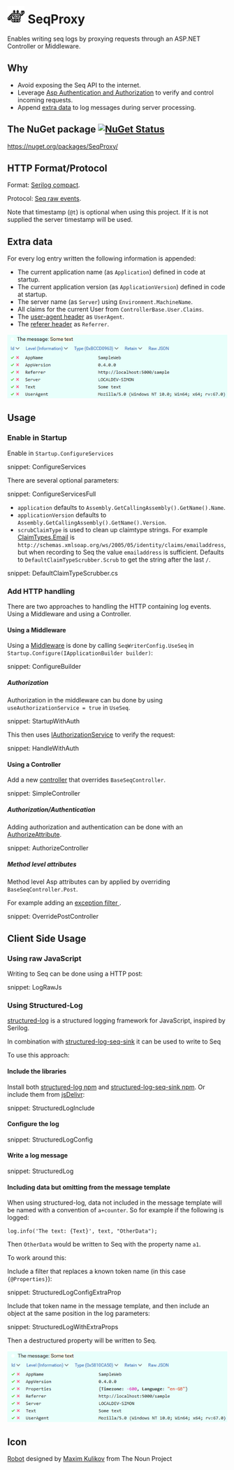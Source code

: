 # <img src="https://raw.githubusercontent.com/SimonCropp/SeqProxy/master/src/icon.png" height="40px"> SeqProxy

Enables writing seq logs by proxying requests through an ASP.NET Controller or Middleware.


## Why

 * Avoid exposing the Seq API to the internet.
 * Leverage [Asp Authentication and Authorization](https://docs.microsoft.com/en-us/aspnet/core/security/) to verify and control incoming requests.
 * Append [extra data](#extra-data) to log messages during server processing.


## The NuGet package [![NuGet Status](http://img.shields.io/nuget/v/SeqProxy.svg)](https://www.nuget.org/packages/SeqProxy/)

https://nuget.org/packages/SeqProxy/


## HTTP Format/Protocol

Format: [Serilog compact](https://github.com/serilog/serilog-formatting-compact).

Protocol: [Seq raw events](https://docs.datalust.co/docs/posting-raw-events).

Note that timestamp (`@t`) is optional when using this project. If it is not supplied the server timestamp will be used.


## Extra data

For every log entry written the following information is appended:

 * The current application name (as `Application`) defined in code at startup.
 * The current application version (as `ApplicationVersion`) defined in code at startup.
 * The server name (as `Server`) using `Environment.MachineName`.
 * All claims for the current User from `ControllerBase.User.Claims`.
 * The [user-agent header](https://en.wikipedia.org/wiki/User_agent) as `UserAgent`.
 * The [referer header](https://en.wikipedia.org/wiki/HTTP_referer) as `Referrer`.

<img src="https://raw.githubusercontent.com/SimonCropp/SeqProxy/master/src/extraData.png">


## Usage


### Enable in Startup

Enable in `Startup.ConfigureServices`

snippet: ConfigureServices

There are several optional parameters:

snippet: ConfigureServicesFull

 * `application` defaults to `Assembly.GetCallingAssembly().GetName().Name`.
 * `applicationVersion` defaults to `Assembly.GetCallingAssembly().GetName().Version`.
 * `scrubClaimType` is used to clean up claimtype strings. For example [ClaimTypes.Email](https://docs.microsoft.com/en-us/dotnet/api/system.identitymodel.claims.claimtypes.email?System_IdentityModel_Claims_ClaimTypes_Email) is `http://schemas.xmlsoap.org/ws/2005/05/identity/claims/emailaddress`, but when recording to Seq the value `emailaddress` is sufficient. Defaults to `DefaultClaimTypeScrubber.Scrub` to get the string after the last `/`.

snippet: DefaultClaimTypeScrubber.cs


### Add HTTP handling

There are two approaches to handling the HTTP containing log events. Using a Middleware and using a Controller.


#### Using a Middleware

Using a [Middleware](https://docs.microsoft.com/en-us/aspnet/core/fundamentals/middleware/) is done by calling `SeqWriterConfig.UseSeq` in `Startup.Configure(IApplicationBuilder builder)`:

snippet: ConfigureBuilder


##### Authorization

Authorization in the middleware can bu done by using `useAuthorizationService = true` in `UseSeq`.

snippet: StartupWithAuth

This then uses [IAuthorizationService](https://docs.microsoft.com/en-us/aspnet/core/security/authorization/resourcebased) to verify the request:

snippet: HandleWithAuth


#### Using a Controller

Add a new [controller](https://docs.microsoft.com/en-us/aspnet/core/mvc/controllers/actions) that overrides `BaseSeqController`.

snippet: SimpleController


##### Authorization/Authentication

Adding authorization and authentication can be done with an [AuthorizeAttribute](https://docs.microsoft.com/en-us/aspnet/core/security/authorization/simple).

snippet: AuthorizeController


##### Method level attributes

Method level Asp attributes can by applied by overriding `BaseSeqController.Post`.

For example adding an [exception filter ](https://docs.microsoft.com/en-us/aspnet/core/mvc/controllers/filters#exception-filters).

snippet: OverridePostController


## Client Side Usage


### Using raw JavaScript

Writing to Seq can be done using a HTTP post:

snippet: LogRawJs


### Using Structured-Log

[structured-log](https://github.com/structured-log/structured-log/) is a structured logging framework for JavaScript, inspired by Serilog.

In combination with [structured-log-seq-sink](https://github.com/Wedvich/structured-log-seq-sink) it can be used to write to Seq

To use this approach:


#### Include the libraries

Install both [structured-log npm](https://www.npmjs.com/package/structured-log) and [structured-log-seq-sink npm](https://www.npmjs.com/package/structured-log-seq-sink). Or include them from [jsDelivr](https://www.jsdelivr.com/):

snippet: StructuredLogInclude


#### Configure the log

snippet: StructuredLogConfig


#### Write a log message

snippet: StructuredLog


#### Including data but omitting from the message template

When using structured-log, data not included in the message template will be named with a convention of `a+counter`. So for example if the following is logged:

```
log.info('The text: {Text}', text, "OtherData");
```

Then `OtherData` would be written to Seq with the property name `a1`.

To work around this:

Include a filter that replaces a known token name (in this case `{@Properties}`):

snippet: StructuredLogConfigExtraProp

Include that token name in the message template, and then include an object at the same position in the log parameters:

snippet: StructuredLogWithExtraProps

Then a destructured property will be written to Seq.

<img src="https://raw.githubusercontent.com/SimonCropp/SeqProxy/master/src/omitFromMessage.png">


## Icon

<a href="http://thenounproject.com/term/robot/883226/">Robot</a> designed by <a href="https://thenounproject.com/maxim221/">Maxim Kulikov</a> from The Noun Project